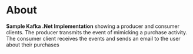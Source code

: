 # About 
**Sample Kafka .Net Implementation** showing a producer and consumer clients. The producer transmits the event of mimicking a purchase activity. The consumer client receives the events and sends an email to the user about their purchases
